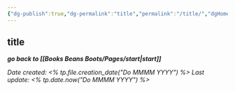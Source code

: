```yaml
---
{"dg-publish":true,"dg-permalink":"title","permalink":"/title/","dgHomeLink":true,"dgPassFrontmatter":false}
---
```



## title

***go back to [[Books Beans Boots/Pages/start|start]]***

*Date created: <% tp.file.creation_date("Do MMMM YYYY") %>*
*Last update: <% tp.date.now("Do MMMM YYYY") %>*